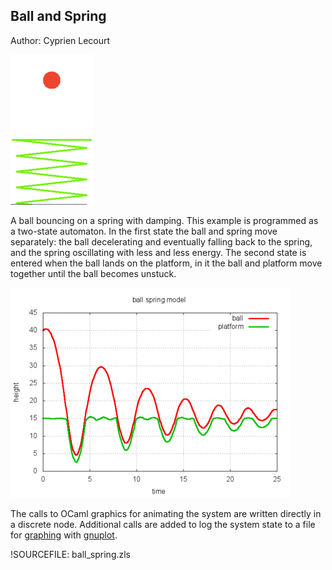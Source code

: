## Ball and Spring ##

Author: Cyprien Lecourt

![Ball and Spring screenshot](img/ball_spring.png "Screenshot")

A ball bouncing on a spring with damping. This example is programmed as a
two-state automaton. In the first state the ball and spring move separately:
the ball decelerating and eventually falling back to the spring, and the
spring oscillating with less and less energy. The second state is entered
when the ball lands on the platform, in it the ball and platform move
together until the ball becomes unstuck.

![Ball and Spring plot](img/ball_spring_plot.png "Plot")

The calls to OCaml graphics for animating the system are written directly in
a discrete node. Additional calls are added to log the system state to a
file for [graphing](img/ball_spring.pdf) with
[gnuplot](http://gnuplot.sourceforge.net/).

!SOURCEFILE: ball_spring.zls

